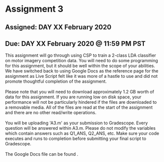 # Assignment 3
## Assigned: DAY XX February 2020
## Due: DAY XX February 2020 @ 11:59 PM PST

This assignment will go through using CSP to train a 2-class LDA classifier on motor imagery competition data. You will need
to do some programming for this assignment, but it should be well within the scope of your abilities. We have switched back
to using Google Docs as the reference page for the assignment as Live Script felt like it was more of a hastle to use and
did not promote thoughtful completion of the assignment. 
<br><br>
Please note that you will need to download approximately 1.2 GB worth of data for this assignment. If you are running low
on disk space, your performance will not be particularly hindered if the files are downloaded to a removable media. All of the
files are read at the start of the assignment and there are no other read/write operations.
<br><br>
You will be uploading 'A3.m' as your submission to Gradescope. Every question will be answered within A3.m. Please do not modify
the variables which contain answers such as Q1_ANS, Q2_ANS, etc. Make sure your code executes and runs to completion before
submitting your final script to Gradescope.
<br><br>
The Google Docs file can be found <INSERT DOC LINK>.
